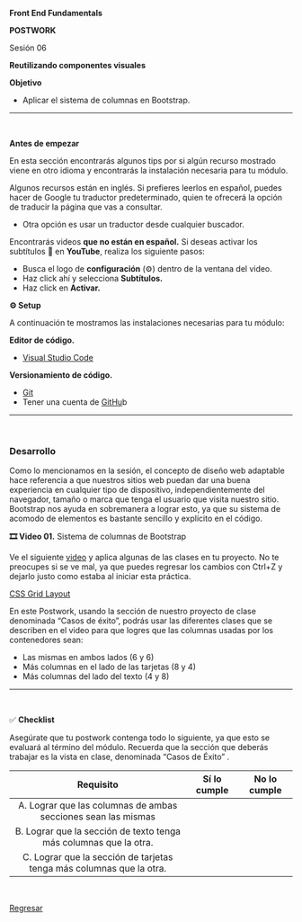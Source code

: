 **Front End Fundamentals**

**POSTWORK**

Sesión 06

**Reutilizando componentes visuales**

**Objetivo**

- Aplicar el sistema de columnas en Bootstrap.

---
<br/>

**Antes de empezar**

En esta sección encontrarás algunos tips por si algún recurso mostrado viene en otro idioma y encontrarás la instalación necesaria para tu módulo.

Algunos recursos están en inglés. Si prefieres leerlos en español, puedes hacer de Google tu traductor predeterminado, quien te ofrecerá la opción de traducir la página que vas a consultar.

- Otra opción es usar un traductor desde cualquier buscador.

Encontrarás videos **que no están en español.** Si deseas activar los subtítulos 💬 en **YouTube**,  realiza los siguiente pasos:

- Busca el logo de **configuración** (⚙️) dentro de la ventana del video.
- Haz click ahí y selecciona **Subtítulos.**
- Haz click en **Activar.**

**⚙️ Setup**

A continuación te mostramos  las instalaciones necesarias para tu módulo:

**Editor de código.**

- [Visual Studio Code ](https://code.visualstudio.com/download)

**Versionamiento de código.**

- [Git ](https://git-scm.com/downloads)
- Tener una cuenta de [GitHu](https://github.com/)b

---
<br/>

### **Desarrollo**

Como lo mencionamos en la sesión, el concepto de diseño web adaptable hace referencia a que nuestros sitios web puedan dar una buena experiencia en cualquier tipo de dispositivo, independientemente del navegador, tamaño o marca que tenga el usuario que visita nuestro sitio. Bootstrap nos ayuda en sobremanera a lograr esto, ya que su sistema de acomodo de elementos es bastante sencillo y explícito en el código.

**🎞 Video 01.**  Sistema de columnas de Bootstrap

Ve el siguiente [video](https://www.youtube.com/watch?v=edEG0CoM5gw) y aplica algunas de las clases en tu proyecto. No te preocupes si se ve mal, ya que puedes regresar los cambios con Ctrl+Z y dejarlo justo como estaba al iniciar esta práctica.

[CSS Grid Layout](https://www.youtube.com/watch?v=edEG0CoM5gw)

En este Postwork, usando la sección de nuestro proyecto de clase denominada “Casos de éxito”, podrás usar las diferentes clases que se describen en el video para que logres que las columnas usadas por los contenedores sean:

- Las mismas en ambos lados (6 y 6)
- Más columnas en el lado de las tarjetas (8 y 4)
- Más columnas del lado del texto (4 y 8)

---
<br/>

✅ **Checklist**

Asegúrate que tu postwork contenga todo lo siguiente, ya que esto se evaluará al término del módulo. Recuerda que la sección que deberás trabajar es la vista en clase, denominada “Casos de Éxito” .


|**Requisito**|**Sí lo cumple**|**No lo cumple**|
| :-: | :-: | :-: |
|A. Lograr que las columnas de ambas secciones sean las mismas|||
|B. Lograr que la sección de texto tenga más columnas que la otra.|||
|C. Lograr que la sección de tarjetas tenga más columnas que la otra.|||

<br/>

[Regresar](../README.md)

